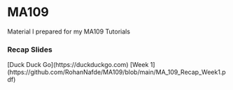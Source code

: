 # MA109
Material I prepared for my MA109 Tutorials

<h3 align="left">Recap Slides</h3>
[Duck Duck Go](https://duckduckgo.com)
[Week 1](https://github.com/RohanNafde/MA109/blob/main/MA_109_Recap_Week1.pdf)
